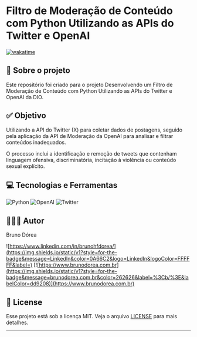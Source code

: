 # Filtro de Moderação de Conteúdo com Python Utilizando as APIs do Twitter e OpenAI

[![wakatime](https://wakatime.com/badge/user/68660678-6b86-4b78-98df-f5f41a37e1bc/project/018c684b-3805-414d-87ba-6c80dc1f7473.svg)](https://wakatime.com/badge/user/68660678-6b86-4b78-98df-f5f41a37e1bc/project/018c684b-3805-414d-87ba-6c80dc1f7473)

## 💼 Sobre o projeto

Este repositório foi criado para o projeto Desenvolvendo um Filtro de Moderação de Conteúdo com Python Utilizando as APIs do Twitter e OpenAI da DIO.

## ✅ Objetivo

Utilizando a API do Twitter (X) para coletar dados de postagens, seguido pela aplicação da API de Moderação da OpenAI para analisar e filtrar conteúdos inadequados.

O processo inclui a identificação e remoção de tweets que contenham linguagem ofensiva, discriminatória, incitação à violência ou conteúdo sexual explícito.

## 💻 Tecnologias e Ferramentas

![Python](https://img.shields.io/static/v1?style=for-the-badge&message=Python&color=3776AB&logo=Python&logoColor=FFFFFF&label=)
![OpenAI](https://img.shields.io/static/v1?style=for-the-badge&message=OpenAI&color=412991&logo=OpenAI&logoColor=FFFFFF&label=)
![Twitter](https://img.shields.io/static/v1?style=for-the-badge&message=Twitter&color=1D9BF0&logo=Twitter&logoColor=FFFFFF&label=)

## 👨🏽‍💻 Autor

Bruno Dórea

![https://www.linkedin.com/in/brunohfdorea/](https://img.shields.io/static/v1?style=for-the-badge&message=LinkedIn&color=0A66C2&logo=LinkedIn&logoColor=FFFFFF&label=)
[![https://www.brunodorea.com.br](https://img.shields.io/static/v1?style=for-the-badge&message=brunodorea.com.br&color=262626&label=%3Cb/%3E&labelColor=dd9208)](https://www.brunodorea.com.br)

## 📝 License

Esse projeto está sob a licença MIT. Veja o arquivo [LICENSE](LICENSE) para mais detalhes.

---
